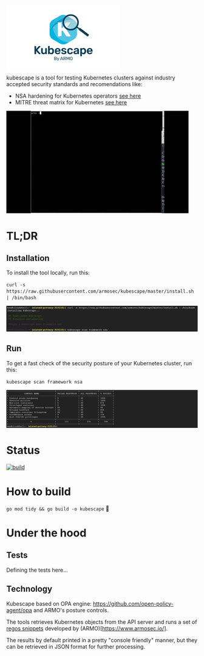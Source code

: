 <img src="docs/kubescape.png" width="300" alt="logo" align="center">

kubescape is a tool for testing Kubernetes clusters against industry accepted security standards and recomendations like:
* NSA hardening for Kubernetes operators [see here](https://media.defense.gov/2021/Aug/03/2002820425/-1/-1/1/CTR_KUBERNETES%20HARDENING%20GUIDANCE.PDF)
* MITRE threat matrix for Kubernetes [see here](https://www.microsoft.com/security/blog/2020/04/02/attack-matrix-kubernetes/)

<img src="docs/using-mov.gif">

# TL;DR
## Installation
To install the tool locally, run this:

`curl -s https://raw.githubusercontent.com/armosec/kubescape/master/install.sh | /bin/bash`

<img src="docs/install.jpeg">

## Run
To get a fast check of the security posture of your Kubernetes cluster, run this:

`kubescape scan framework nsa`

<img src="docs/run.jpeg">


# Status
[![build](https://github.com/armosec/kubescape/actions/workflows/build.yaml/badge.svg)](https://github.com/armosec/kubescape/actions/workflows/build.yaml)

# How to build 
`go mod tidy && go build -o kubescape` :zany_face:

# Under the hood

## Tests
Defining the tests here...

## Technology
Kubescape based on OPA engine: https://github.com/open-policy-agent/opa and ARMO's posture controls. 

The tools retrieves Kubernetes objects from the API server and runs a set of [regos snippets](https://www.openpolicyagent.org/docs/latest/policy-language/) developed by (ARMO)[https://www.armosec.io/]. 

The results by default printed in a pretty "console friendly" manner, but they can be retrieved in JSON format for further processing.
